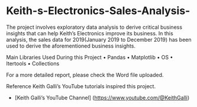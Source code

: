 # Keith-s-Electronics-Sales-Analysis-
The project involves exploratory data analysis to derive critical business insights that can help Keith’s Electronics improve its business. In this analysis, the sales data for 2019(January 2019 to December 2019) has been used to derive the aforementioned business insights.

Main Libraries Used During this Project
•	Pandas
•	Matplotlib
•	OS
•	Itertools
•	Collections


For a more detailed report, please check the Word file uploaded. 

Reference
Keith Galli’s YouTube tutorials inspired this project.
- [Keith Galli’s YouTube Channel] (https://www.youtube.com/@KeithGalli)

